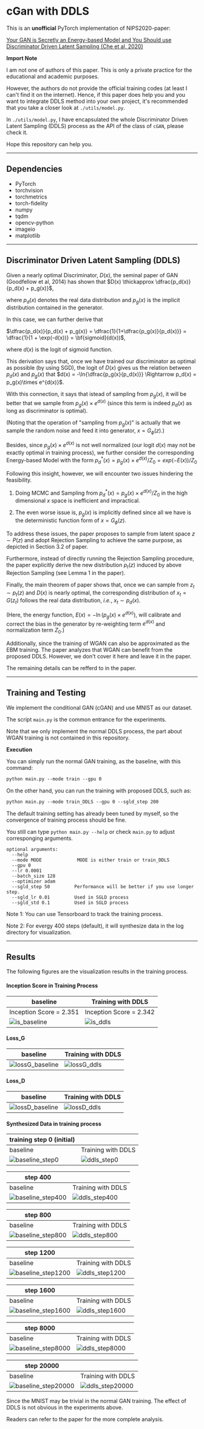 # cGan with DDLS

This is an **unofficial** PyTorch implementation of NIPS2020-paper: 

[Your GAN is Secretly an Energy-based Model and You Should use Discriminator Driven Latent Sampling (Che et al, 2020)](https://arxiv.org/abs/2003.06060)

**Import Note**

I am not one of authors of this paper. This is only a private practice for the educational and academic purposes.

However, the authors do not provide the official training codes (at least I can't find it on the internet). Hence, if this paper does help you and you want to integrate DDLS method into your own project, it's recommended that you take a closer look at `./utils/model.py`.

In `./utils/model.py`, I have encapsulated the whole Discriminator Driven Latent Sampling (DDLS) process as the API of the class of `cGAN`, please check it.

Hope this repository can help you.


---------------------------------------------------------------------------
## Dependencies

* PyTorch
* torchvision
* torchmetrics
* torch-fidelity
* numpy
* tqdm
* opencv-python
* imageio
* matplotlib

---------------------------------------------------------------------------
## Discriminator Driven Latent Sampling (DDLS)

Given a nearly optimal Discriminator, $D(x)$, the seminal paper of GAN (Goodfellow et al, 2014) has shown that $D(x) \thickapprox \dfrac{p_d(x)}{p_d(x) + p_g(x)}$,

where $p_d(x)$ denotes the real data distribution and $p_g(x)$ is the implicit distribution contained in the generator.

In this case, we can further derive that 

$\dfrac{p_d(x)}{p_d(x) + p_g(x)} = \dfrac{1}{1+\dfrac{p_g(x)}{p_d(x)}} = \dfrac{1}{1 + \exp(-d(x))} = \bf{sigmoid}(d(x))$, 

where $d(x)$ is the logit of sigmoid function.

This derivation says that, once we have trained our discriminator as optimal as possible (by using SGD), the logit of $D(x)$ gives us the relation between $p_d(x)$ and $p_g(x)$ that $d(x) = -\ln{\dfrac{p_g(x}{p_d(x)}} \Rightarrow p_d(x) = p_g(x)\times e^{d(x)}$.

With this connection, it says that istead of sampling from $p_g(x)$, it will be better that we sample from $p_g(x)\times e^{d(x)}$ (since this term is indeed $p_d(x)$ as long as discriminator is optimal). 

(Noting that the operation of "sampling from $p_g(x)$" is actually that we sample the random noise and feed it into generator, $x = G_\phi(z)$.)

Besides, since $p_g(x)\times e^{d(x)}$ is not well normalized (our logit $d(x)$ may not be exactly optimal in training process), we further consider the corresponding Energy-based Model with the form $p^*_{d}(x) = p_g(x)\times e^{d(x)} / Z_{0} = exp(-E(x)) / Z_0$

Following this insight, however, we will encounter two issues hindering the feasibility.

1. Doing MCMC and Sampling from $p^{*}_d(x) = p_g(x) \times e^{d(x)} / Z_{0}$ in the high dimensional $x$ space is inefficient and impractical.

2. The even worse issue is, $p_g(x)$ is implicitly defined since all we have is the deterministic function form of $x = G_\phi(z)$.

To address these issues, the paper proposes to sample from latent space $z \sim P(z)$ and adopt Rejection Sampling to achieve the same purpose, as depicted in Section 3.2 of paper.

Furthermore, instead of directly running the Rejection Sampling procedure, the paper explicitly derive the new distribution $p_t(z)$ induced by above Rejection Sampling (see Lemma 1 in the paper).

Finally, the main theorem of paper shows that, once we can sample from $z_t\sim p_t(z)$ and $D(x)$ is nearly optimal, the corresponding distribution of $x_t = G(z_t)$ follows the real data distribution, *i.e.*, $x_t \sim p_d(x)$.

(Here, the energy function, $E(x) = - \ln{(p_g(x)\times e^{d(x)})}$, will calibrate and correct the bias in the generator by re-weighting term $e^{d(x)}$ and normalization term $Z_0$.)

Additionally, since the training of WGAN can also be approximated as the EBM training. The paper analyzes that WGAN can benefit from the proposed DDLS. However, we don't cover it here and leave it in the paper.

The remaining details can be refferd to in the paper.

---------------------------------------------------------------------------
## Training and Testing

We implement the conditional GAN (cGAN) and use MNIST as our dataset.

The script `main.py` is the common entrance for the experiments.

Note that we only implement the normal DDLS process, the part about WGAN training is not contained in this repository.

**Execution**

You can simply run the normal GAN training, as the baseline, with this command:

```markdown
python main.py --mode train --gpu 0
```

On the other hand, you can run the training with proposed DDLS, such as:

```markdown
python main.py --mode train_DDLS --gpu 0 --sgld_step 200
```

The default training setting has already been tuned by myself, so the convergence of training process should be fine.

You still can type `python main.py --help` or check `main.py` to adjust corresponging arguments.

```
optional arguments:
  --help          
  --mode MODE             MODE is either train or train_DDLS
  --gpu 0       
  --lr 0.0001          
  --batch_size 128   
  --optimizer adam
  --sgld_step 50         Performance will be better if you use longer step.
  --sgld_lr 0.01         Used in SGLD process
  --sgld_std 0.1         Used in SGLD process
```

Note 1: You can use Tensorboard to track the training process.

Note 2: For evergy 400 steps (default), it will synthesize data in the log directory for visualization.


---------------------------------------------------------------------------
## Results


The following figures are the visualization results in the training process.

#### Inception Score in Training Process
| baseline | Training with DDLS|
| ---------- | ---------- |
| Inception Score = 2.351 | Inception Score = 2.342 |
| ![is_baseline](assets/baseline/inception_score.png)| ![is_ddls](assets/DDLS/inception_score.png)|

#### Loss_G
| baseline | Training with DDLS|
| ---------- | ---------- |
| ![lossG_baseline](assets/baseline/loss_G.png)| ![lossG_ddls](assets/DDLS/loss_G.png)|

#### Loss_D
| baseline | Training with DDLS|
| ---------- | ---------- |
| ![lossD_baseline](assets/baseline/loss_D.png)| ![lossD_ddls](assets/DDLS/loss_D.png)|

#### Synthesized Data in training process

| training step 0 (initial)||
| ---------- |--------------|
| baseline | Training with DDLS|
| ![baseline_step0](assets/baseline/_train_logging/sampled_image_00000001.png)| ![ddls_step0](assets/DDLS/_train_logging/sampled_image_00000001.png)|

| step 400||
| ---------- |--------------|
| baseline | Training with DDLS|
| ![baseline_step400](assets/baseline/_train_logging/sampled_image_00000401.png)| ![ddls_step400](assets/DDLS/_train_logging/sampled_image_00000401.png)|

| step 800||
| ---------- |--------------|
| baseline | Training with DDLS|
| ![baseline_step800](assets/baseline/_train_logging/sampled_image_00000801.png)| ![ddls_step800](assets/DDLS/_train_logging/sampled_image_00000801.png)|

| step 1200||
| ---------- |--------------|
| baseline | Training with DDLS|
| ![baseline_step1200](assets/baseline/_train_logging/sampled_image_00001201.png)| ![ddls_step1200](assets/DDLS/_train_logging/sampled_image_00001201.png)|

| step 1600||
| ---------- |--------------|
| baseline | Training with DDLS|
| ![baseline_step1600](assets/baseline/_train_logging/sampled_image_00001601.png)| ![ddls_step1600](assets/DDLS/_train_logging/sampled_image_00001601.png)|

| step 8000||
| ---------- |--------------|
| baseline | Training with DDLS|
| ![baseline_step8000](assets/baseline/_train_logging/sampled_image_00008001.png)| ![ddls_step8000](assets/DDLS/_train_logging/sampled_image_00008001.png)|

| step 20000||
| ---------- |--------------|
| baseline | Training with DDLS|
| ![baseline_step20000](assets/baseline/_train_logging/sampled_image_00020001.png)| ![ddls_step20000](assets/DDLS/_train_logging/sampled_image_00020001.png)|

Since the MNIST may be trivial in the normal GAN training. The effect of DDLS is not obvious in the experiments above. 

Readers can refer to the paper for the more complete analysis.
